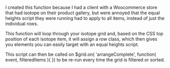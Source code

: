 I created this function because I had a client with a Woocommerce store that had isotope on their product gallery, but were annoyed that the equal heights script they were running had to apply to all items, instead of just the individual rows. 

This function will loop through your isotope grid and, based on the CSS top position of each isotope item, it will assign a row class, which then gives you elements you can easily target with an equal heights script.

This script can then be called on $grid.on( 'arrangeComplete', function( event, filteredItems ){ }) to be re-run every time the grid is filtered or sorted.